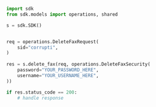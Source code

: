 <!-- Start SDK Example Usage -->
```python
import sdk
from sdk.models import operations, shared

s = sdk.SDK()


req = operations.DeleteFaxRequest(
    sid="corrupti",
)
    
res = s.delete_fax(req, operations.DeleteFaxSecurity(
    password="YOUR_PASSWORD_HERE",
    username="YOUR_USERNAME_HERE",
))

if res.status_code == 200:
    # handle response
```
<!-- End SDK Example Usage -->